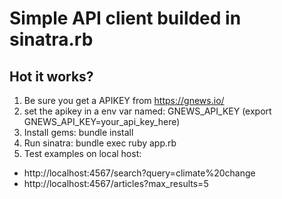 # Simple API client builded in sinatra.rb

## Hot it works?
1. Be sure you get a APIKEY from https://gnews.io/
2. set the apikey in a env var named: GNEWS_API_KEY (export GNEWS_API_KEY=your_api_key_here)
3. Install gems: bundle install
4. Run sinatra: bundle exec ruby app.rb 
5. Test examples on local host:
- http://localhost:4567/search?query=climate%20change
- http://localhost:4567/articles?max_results=5

